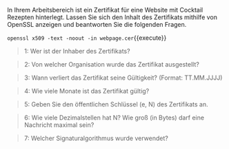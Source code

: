 In Ihrem Arbeitsbereich ist ein Zertifikat für eine Website mit Cocktail Rezepten hinterlegt. 
Lassen Sie sich den Inhalt des Zertifikats mithilfe von OpenSSL anzeigen und beantworten Sie die folgenden Fragen.

`openssl x509 -text -noout -in webpage.cer`{{execute}}

>1: Wer ist der Inhaber des Zertifikats?

>2: Von welcher Organisation wurde das Zertifikat ausgestellt?

>3: Wann verliert das Zertifikat seine Gültigkeit? (Format: TT.MM.JJJJ)

>4: Wie viele Monate ist das Zertifikat gültig?

>5: Geben Sie den öffentlichen Schlüssel (e, N) des Zertifikats an.

>6: Wie viele Dezimalstellen hat N? Wie groß (in Bytes) darf eine Nachricht maximal sein?

>7: Welcher Signaturalgorithmus wurde verwendet?